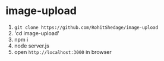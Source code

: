 # image-upload

1. `git clone https://github.com/RohitShedage/image-upload`
2. 'cd image-upload'
3. npm i
4. node server.js
5. open `http://localhost:3000` in browser
